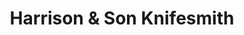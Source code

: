 ---
title: "Harrison & Son Knifesmith"
url: /ben-wheeler/harrison-und-son-knifesmith/
shop: Waffen
---